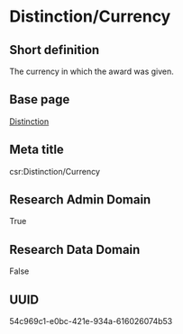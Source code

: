 # Distinction/Currency
## Short definition
The currency in which the award was given.
## Base page
[Distinction](../../Objects/Distinction.md)
## Meta title
csr:Distinction/Currency
## Research Admin Domain
True
## Research Data Domain
False
## UUID
54c969c1-e0bc-421e-934a-616026074b53
